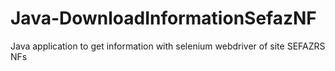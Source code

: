 # Java-DownloadInformationSefazNF
Java application to get information with selenium webdriver of site SEFAZRS NFs
